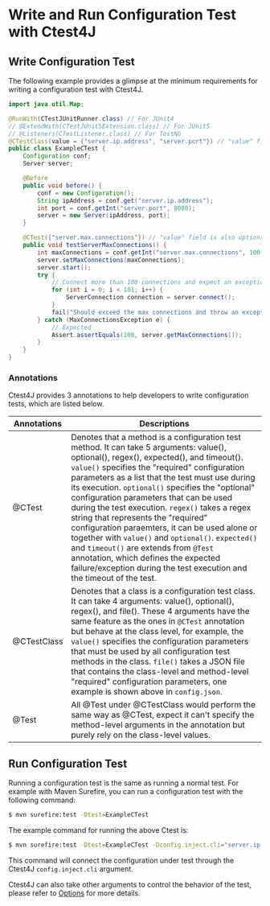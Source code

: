 # Write and Run Configuration Test with Ctest4J

## Write Configuration Test
The following example provides a glimpse at the minimum requirements for writing a configuration test with Ctest4J.

```java
import java.util.Map;

@RunWith(CTestJUnitRunner.class) // For JUnit4
// @ExtendWith(CTestJUnit5Extension.class) // For JUnit5
// @Listeners(CTestListener.class) // For TestNG
@CTestClass(value = {"server.ip.address", "server.port"}) // "value" field is optional for @CTestClass
public class ExampleCTest {
    Configuration conf;
    Server server;

    @Before
    public void before() {
        conf = new Configuration();
        String ipAddress = conf.get("server.ip.address");
        int port = conf.getInt("server.port", 8080);
        server = new Server(ipAddress, port);
    }

    @CTest({"server.max.connections"}) // "value" field is also optional for @CTest
    public void testServerMaxConnections() {
        int maxConnections = conf.getInt("server.max.connections", 100);
        server.setMaxConnections(maxConnections);
        server.start();
        try {
            // Connect more than 100 connections and expect an exception
            for (int i = 0; i < 101; i++) {
                ServerConnection connection = server.connect();
            }
            fail("Should exceed the max connections and throw an exception");
        } catch (MaxConnectionsException e) {
            // Expected
            Assert.assertEquals(100, server.getMaxConnections());
        }
    }
}

```

### Annotations
Ctest4J provides 3 annotations to help developers to write configuration tests, which are listed below.

| Annotations | Descriptions                                                                                                                                                                                                                                                                                                                                                                                                                                                                                                                                                                                                                                                                                          |
|-------------|-------------------------------------------------------------------------------------------------------------------------------------------------------------------------------------------------------------------------------------------------------------------------------------------------------------------------------------------------------------------------------------------------------------------------------------------------------------------------------------------------------------------------------------------------------------------------------------------------------------------------------------------------------------------------------------------------------|
| @CTest      | Denotes that a method is a configuration test method. It can take 5 arguments: value(), optional(), regex(), expected(), and timeout(). `value()` specifies the "required" configuration parameters as a list that the test must use during its execution. `optional()` specifies the "optional" configuration parameters that can be used during the test execution. `regex()` takes a regex string that represents the "required" configuration paraemters, it can be used alone or together with `value()` and `optional()`. `expected()` and `timeout()` are extends from `@Test` annotation, which defines the expected failure/exception during the test execution and the timeout of the test. |
| @CTestClass | Denotes that a class is a configuration test class. It can take 4 arguments: value(), optional(), regex(), and file(). These 4 arguments have the same feature as the ones in `@CTest` annotation but behave at the class level, for example, the `value()` specifies the configuration parameters that must be used by all configuration test methods in the class. `file()` takes a JSON file that contains the class-level and method-level "required" configuration parameters, one example is shown above in `config.json`.                                                                                                                                                                      |
| @Test       | All @Test under @CTestClass would perform the same way as @CTest, expect it can't specify the method-level arguments in the annotation but purely rely on the class-level values.                                                                                                                                                                                                                                                                                                                                                                                                                                                                                                                    |

## Run Configuration Test
Running a configuration test is the same as running a normal test.
For example with Maven Surefire, you can run a configuration test with the following command:
```bash
$ mvn surefire:test -Dtest=ExampleCTest
```

The example command for running the above Ctest is:
```bash
$ mvn surefire:test -Dtest=ExampleCTest -Dconfig.inject.cli="server.ip.address=127.0.0.1,server.port=8080,server.max.connections=50"
```
This command will connect the configuration under test through the Ctest4J `config.inject.cli` argument.

Ctest4J can also take other arguments to control the behavior of the test, please refer to [Options](Options.md) for more details.
